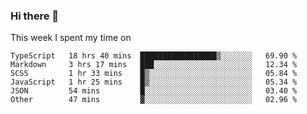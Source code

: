 ### Hi there 👋

<!--
**qiruohan/qiruohan** is a ✨ _special_ ✨ repository because its `README.md` (this file) appears on your GitHub profile.

Here are some ideas to get you started:

- 🔭 I’m currently working on ...
- 🌱 I’m currently learning ...
- 👯 I’m looking to collaborate on ...
- 🤔 I’m looking for help with ...
- 💬 Ask me about ...
- 📫 How to reach me: ...
- 😄 Pronouns: ...
- ⚡ Fun fact: ...
-->

This week I spent my time on 
<!--START_SECTION:waka-->

```text
TypeScript   18 hrs 40 mins  █████████████████▒░░░░░░░   69.90 %
Markdown     3 hrs 17 mins   ███░░░░░░░░░░░░░░░░░░░░░░   12.34 %
SCSS         1 hr 33 mins    █▒░░░░░░░░░░░░░░░░░░░░░░░   05.84 %
JavaScript   1 hr 25 mins    █▒░░░░░░░░░░░░░░░░░░░░░░░   05.34 %
JSON         54 mins         █░░░░░░░░░░░░░░░░░░░░░░░░   03.40 %
Other        47 mins         ▓░░░░░░░░░░░░░░░░░░░░░░░░   02.96 %
```

<!--END_SECTION:waka-->
